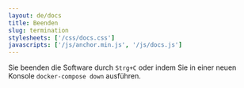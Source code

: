```yaml
---
layout: de/docs
title: Beenden
slug: termination
stylesheets: ['/css/docs.css']
javascripts: ['/js/anchor.min.js', '/js/docs.js']
---
```

Sie beenden die Software durch `Strg+C` oder indem Sie in einer neuen Konsole `docker-compose down` ausführen.
